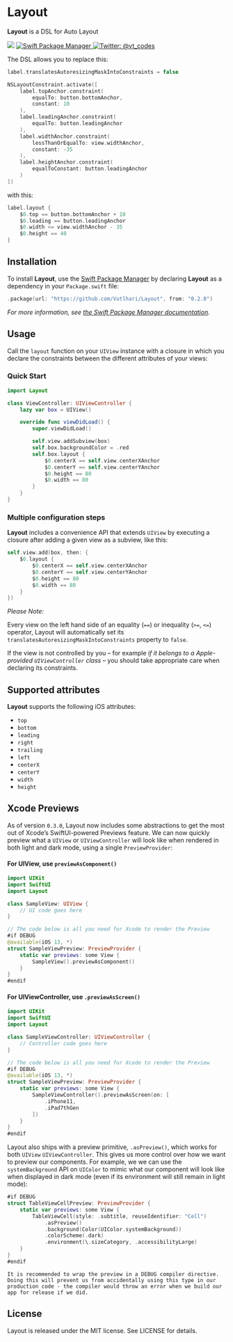 <h1>Layout</h1>

**Layout** is a DSL for Auto Layout 

<p align="left">
    <img src="https://img.shields.io/badge/Swift-5.1-orange.svg" />
    <a href="https://swift.org/package-manager">
        <img src="https://img.shields.io/badge/spm-compatible-brightgreen.svg?style=flat" alt="Swift Package Manager" />
    </a>
    <a href="https://twitter.com/vt_codes">
        <img src="https://img.shields.io/badge/contact-@vt_codes-blue.svg?style=flat" alt="Twitter: @vt_codes" />
    </a>
</p>

The DSL allows you to replace this:

```swift
label.translatesAutoresizingMaskIntoConstraints = false

NSLayoutConstraint.activate([
    label.topAnchor.constraint(
        equalTo: button.bottomAnchor,
        constant: 10
    ),
    label.leadingAnchor.constraint(
        equalTo: button.leadingAnchor
    ),
    label.widthAnchor.constraint(
        lessThanOrEqualTo: view.widthAnchor,
        constant: -35
    ),
    label.heightAnchor.constraint(
        equalToConstant: button.leadingAnchor
    )
])
```

with this:

```swift
label.layout {
    $0.top == button.bottomAnchor + 10
    $0.leading == button.leadingAnchor
    $0.width <= view.widthAnchor - 35
    $0.height == 40
}
```

## Installation

To install **Layout**, use the [Swift Package Manager](https://github.com/apple/swift-package-manager) by declaring **Layout** as a dependency in your `Package.swift` file:

```swift
.package(url: "https://github.com/Vutlhari/Layout", from: "0.2.0")
```

*For more information, see [the Swift Package Manager documentation](https://github.com/apple/swift-package-manager/tree/master/Documentation).*


## Usage

Call the `layout` function on your `UIView` instance with a closure in which you declare the constraints between the different attributes of your views:

### Quick Start

```swift
import Layout

class ViewController: UIViewController {
    lazy var box = UIView()

    override func viewDidLoad() {
        super.viewDidLoad()

        self.view.addSubview(box)
        self.box.backgroundColor = .red
        self.box.layout {
            $0.centerX == self.view.centerXAnchor
            $0.centerY == self.view.centerYAnchor
            $0.height == 80
            $0.width == 80
        }
    }
}
```

### Multiple configuration steps

**Layout** includes a convenience API that extends `UIView` by executing a closure after adding a given view as a subview, like this:

```swift
self.view.add(box, then: {
    $0.layout {
        $0.centerX == self.view.centerXAnchor
        $0.centerY == self.view.centerYAnchor
        $0.height == 80
        $0.width == 80
    }
})
```

_Please Note:_

Every view on the left hand side of an equality (`==`) or inequality (`>=`, `<=`) operator, Layout will automatically set its `translatesAutoresizingMaskIntoConstraints` property to `false`.

If the view is not controlled by you – for example _if it belongs to a Apple-provided
`UIViewController` class_ – you should take appropriate care when declaring its
constraints.


## Supported attributes

**Layout** supports the following iOS attributes:

- `top`
- `bottom`
- `leading`
- `right`
- `trailing`
- `left`
- `centerX`
- `centerY`
- `width`
- `height`


## Xcode Previews

As of version `0.3.0`, Layout now includes some abstractions to get the most out of Xcode’s SwiftUI-powered Previews feature. We can now quickly preview what a `UIView` or `UIViewController` will look like when rendered in both light and dark mode, using a single `PreviewProvider`:

#### For UIView, use `previewAsComponent()`

```swift
import UIKit
import SwiftUI
import Layout

class SampleView: UIView {
    // UI code goes here
}

// The code below is all you need for Xcode to render the Preview
#if DEBUG
@available(iOS 13, *)
struct SampleViewPreview: PreviewProvider {
    static var previews: some View {
        SampleView().previewAsComponent()
    }
}
#endif
```

#### For UIViewController, use `.previewAsScreen()`

```swift
import UIKit
import SwiftUI
import Layout

class SampleViewController: UIViewController {
    // Controller code goes here
}

// The code below is all you need for Xcode to render the Preview
#if DEBUG
@available(iOS 13, *)
struct SampleViewPreview: PreviewProvider {
    static var previews: some View {
        SampleViewController().previewAsScreen(on: [
            .iPhone11,
            .iPad7thGen
        ])
    }
}
#endif
```

Layout also ships with a preview primitive, `.asPreview()`, which works for both `UIView` `UIViewController`. This gives us more control over how we want to preview our components. For example, we we can use the `systemBackground` API on `UIColor` to mimic what our component will look like when displayed in dark mode (even if its environment will still remain in light mode):

```swift
#if DEBUG
struct TableViewCellPreview: PreviewProvider {
    static var previews: some View {
        TableViewCell(style: .subtitle, reuseIdentifier: "Cell")
            .asPreview()
            .background(Color(UIColor.systemBackground))
            .colorScheme(.dark)
            .environment(\.sizeCategory, .accessibilityLarge)
    }
}
#endif
```

`It is recommended to wrap the preview in a DEBUG compiler directive. Doing this will prevent us from accidentally using this type in our production code - the compiler would throw an error when we build our app for release if we did.`


## License

Layout is released under the MIT license. See LICENSE for details.
